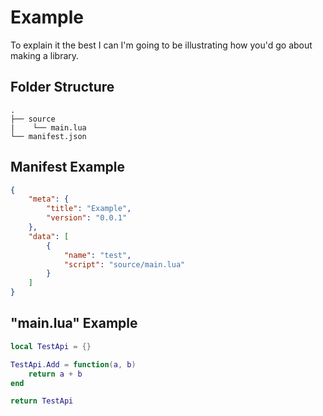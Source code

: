 # Example

To explain it the best I can I'm going to be illustrating how you'd go about making a library.

## Folder Structure

```
.
├── source
|    └── main.lua 
└── manifest.json

```

## Manifest Example
```json
{
    "meta": {
        "title": "Example",
        "version": "0.0.1"
    },
    "data": [
        {
            "name": "test",
            "script": "source/main.lua"
        }
    ]
}
```

## "main.lua" Example
```lua
local TestApi = {}

TestApi.Add = function(a, b)
    return a + b
end

return TestApi
```

